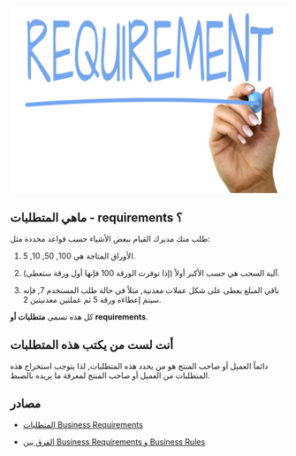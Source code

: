 ![requirement](./assets/requirement.jpg)

## ماهي المتطلبات - requirements ؟

طلب منك مديرك القيام ببعض الأشياء حسب قواعد محددة مثل:

1. الأوراق المتاحة هي 100, 50, 10, 5.

2. آلية السحب هي حسب الأكبر أولاً (إذا توفرت الورقة 100 فإنها أول ورقة ستعطى).

3. باقي المبلغ يعطى على شكل عملات معدنية, مثلاً في حالة طلب المستخدم 7, فإنه سيتم إعطاءه ورقة 5 ثم عملتين معدنيتين 2.

كل هذه تسمى **متطلبات أو requirements**.


## أنت لست من يكتب هذه المتطلبات

دائماً العميل أو صاحب المنتج هو من يحدد هذه المتطلبات, لذا يتوجب استخراج هذه المتطلبات من العميل أو صاحب المنتج لمعرفة ما يريده بالضبط.


## مصادر

* [المتطلبات Business Requirements](https://en.wikipedia.org/wiki/Business_requirements)

* [الفرق بين Business Requirements و Business Rules](http://www.brcommunity.com/articles.php?id=b290)
